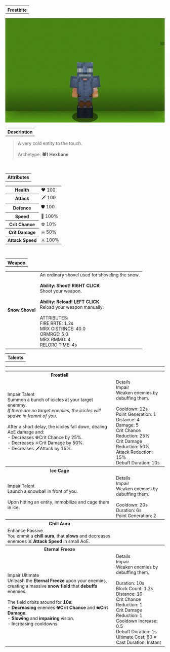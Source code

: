 <table>
    <tr>
        <th>Frostbite</th>
    </tr>
</table>

![Frostbite Selfie](Frostbite.png)

<table>
    <tr>
        <th>Description</th>
    </tr>
</table>

>A very cold entity to the touch.
<br><br>Archetype:<b> 🕷1 Hexbane</b>


<br>
<table>
    <tr>
        <th>Attributes</th>
    </tr>
</table>
<table>
    <tr>
        <th>Health</th>
        <td>♥ 100</td>
    </tr>
        <th>Attack</th>
        <td>🗡 100</td>
    <tr>
        <th>Defence</th>
        <td>🛡 100</td>
    </tr>
    <tr>
        <th>Speed</th>
        <td>🌊 100%</td>
    </tr>
    <tr>
        <th>Crit Chance</th>
        <td>☢ 10%</td>
    </tr>
    <tr>
        <th>Crit Damage</th>
        <td>☠ 50%</td>
    </tr>
    <tr>
        <th>Attack Speed</th>
        <td>⚔ 100%</td>
    </tr>
</table>
<br>

<table>
    <tr>
        <th>Weapon</th>
    </tr>
</table>
<table>
    <tr>
        <td><b>Snow Shovel</b></td>
        <td>
            An ordinary shovel used for shoveling the snow.
            <br><br><b>Ability: Shoot! RI6HT CLICK</b>
            <br>Shoot your weapon.
            <br><br><b>Ability: Reload! LEFT CLICK</b>
            <br>Reload your weapon manually.
            <br><br>ATTRIBUTES:
            <br>FIRE RRTE: 1.2s
            <br>MRX OISTRNCE: 40.0
            <br>ORMRGE: 5.0
            <br>MRX RMMO: 4
            <br>RELORO TIME: 4s
        </td>
    </tr>
</table>

<table>
    <tr>
        <th>Talents</th>
    </tr>
</table>

---
<table>
    <tr>
        <th>Frostfall</th>
        <th></th>
    </tr>
    <tr>
        <td>
            Impair Talent
            <br>Summon a bunch of icicles at your target enemmy.
            <br><i>If there are no target enemies, the icicles will spawn in fromnt of you.</i>
            <br><br>After a short delay, the icicles fall down, dealing AoE damage and:
            <br>- Decreases ☢Crit Chance by 25%.
            <br>- Decreases ☠Crit Damage by 50%.
            <br>- Decreases 🗡Attack by 15%.
        </td>
      <td>
          Details
          <br>Impair
          <br>Weaken enemies by debuffing them.
          <br><br>Cooldown: 12s
          <br>Point Generation: 1
          <br>Distance: 4
          <br>Damage: 5
          <br>Crit Chance Reduction: 25%
          <br>Crit Damage Reduction: 50%
          <br>Attack Reduction: 15%
          <br>Debuff Duration: 10s
      </td>
    </tr>
    <tr>
        <th>Ice Cage</th>
        <th></th>
    </tr>
    <tr>
        <td>
            Impair Talent
            <br>Launch a snowball in front of you.
            <br><br> Upon hitting an entity, immobilize and cage them in ice.
        </td>
        <td>
            Details
            <br>Impair
            <br>Weaken enemies by debuffing them.
            <br><br>Cooldown: 20s
            <br>Duration: 6s
            <br>Point Generation: 2
        </td>
    </tr>
    <tr>
        <th>Chill Aura</th>
        <th></th>
    </tr>
    <tr>
        <td>
            Enhance Passive
            <br>You emmit a <b>chill aura</b>, that <b>slows</b> and decreases enemoes <b>⚔ Attack Speed</b> in small AoE.
        </td>
        <td></td>
    </tr>
    <tr>
        <th>Eternal Freeze</th>
        <th></th>
    </tr>
    <tr>
        <td>
            Impair Ultimate
            <br>Unleash the <b>Eternal Freeze</b> upon your enemies, creating a massive <b>snow field</b> that <b>debuffs</b> enemies.
            <br><br>The field orbits around for <b>10s</b>:
            <br>- <b>Decreasing</b> enemies <b>☢Crit Chance</b> and <b>☠Crit Damage</b>.
            <br>- <b>Slowing</b> and <b>impairing</b> vision.
            <br>- Increasing cooldowns.
        </td>
        <td>
            Details
            <br>Impair
            <br>Weaken enemies by debuffing them.
            <br><br>Duration: 10s
            <br>Block Count: 1.2s
            <br>Distance: 10
            <br>Crit Chance Reduction: 1
            <br>Crit Damage Reduction: 1
            <br>Cooldown Increase: 0.5
            <br>Debuff Duration: 1s
            <br>Ultimate Cost: 60 ※
            <br>Cast Duration: Instant
        </td>
    </tr>
</table>
